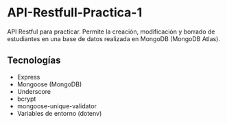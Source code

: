 # API-Restfull-Practica-1
API Restful para practicar. Permite la creación, modificación y borrado de estudiantes en una base de datos realizada en MongoDB (MongoDB Atlas).

## Tecnologías
- Express
- Mongoose (MongoDB)
- Underscore
- bcrypt
- mongoose-unique-validator
- Variables de entorno (dotenv)
